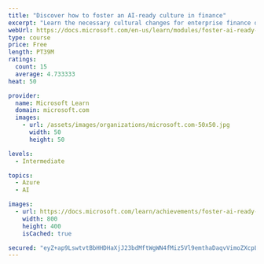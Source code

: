 ```yaml
---
title: "Discover how to foster an AI-ready culture in finance"
excerpt: "Learn the necessary cultural changes for enterprise finance organizations to make AI transformation successful, and how they fit into a holistic AI strategy."
webUrl: https://docs.microsoft.com/en-us/learn/modules/foster-ai-ready-culture-finance/
type: course
price: Free
length: PT39M
ratings:
  count: 15
  average: 4.733333
heat: 50

provider:
  name: Microsoft Learn
  domain: microsoft.com
  images:
    - url: /assets/images/organizations/microsoft.com-50x50.jpg
      width: 50
      height: 50

levels:
  - Intermediate

topics:
  - Azure
  - AI

images:
  - url: https://docs.microsoft.com/learn/achievements/foster-ai-ready-culture-finance-social.png
    width: 800
    height: 400
    isCached: true

secured: "eyZ+ap9LswtvtBbHHDHaXjJ23bdMftWgWN4fMiz5Vl9emthaDaqvVimoZXcpLv8JWDvR8/B0ZNJlTLuRzXA6OYa+KB2OJjDbl6vfT7nZhUnjwOJ+fz1wCQUoH158FIvlcadVqyRHckXzm49lbqEA1oo/8nKYyKMITwyxnClB7A7kXgwkDUBf9u5Wn1IA/x0fGtBFkQpCw042rlTwgh277mcmFrcNB8BIfJG4DGEsSmvLfKJr4O0Meq1cAPm2YseHhTf/MFbPX5C56RZrPhgDymnejRK2F9qTP6Wt02rbvy2/LgHkY5/NTY9puZ/QVkbGKBME8U86FTjlsEVx4kY47TPOf0iMvgLgNqUZniTNg3RA97Q3X3+0nVDQoQcWt3/CpZbk2A4u2iZ85amecZEmHMDyDiH3BvmBOV/Hov0g4xQ=;yZyadMHUi3Co3ZCLwTUVBA=="
---
```


